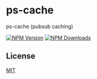 # ps-cache

ps-cache (pubsub caching)

[![NPM Version][npm-image]][npm-url]
[![NPM Downloads][downloads-image]][downloads-url]




[npm-image]: https://img.shields.io/npm/v/ps-cache.svg
[npm-url]: https://npmjs.org/package/ps-cache
[downloads-url]: https://npmjs.org/package/ps-cache
[downloads-image]: https://img.shields.io/npm/dm/ps-cache.svg


## License

[MIT](LICENSE.md)

